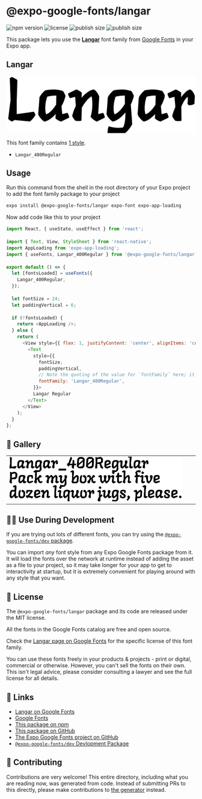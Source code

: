 # @expo-google-fonts/langar

![npm version](https://flat.badgen.net/npm/v/@expo-google-fonts/langar)
![license](https://flat.badgen.net/github/license/expo/google-fonts)
![publish size](https://flat.badgen.net/packagephobia/install/@expo-google-fonts/langar)
![publish size](https://flat.badgen.net/packagephobia/publish/@expo-google-fonts/langar)

This package lets you use the [**Langar**](https://fonts.google.com/specimen/Langar) font family from [Google Fonts](https://fonts.google.com/) in your Expo app.

## Langar

![Langar](./font-family.png)

This font family contains [1 style](#-gallery).

- `Langar_400Regular`

## Usage

Run this command from the shell in the root directory of your Expo project to add the font family package to your project
```sh
expo install @expo-google-fonts/langar expo-font expo-app-loading
```

Now add code like this to your project
```js
import React, { useState, useEffect } from 'react';

import { Text, View, StyleSheet } from 'react-native';
import AppLoading from 'expo-app-loading';
import { useFonts, Langar_400Regular } from '@expo-google-fonts/langar';

export default () => {
  let [fontsLoaded] = useFonts({
    Langar_400Regular,
  });

  let fontSize = 24;
  let paddingVertical = 6;

  if (!fontsLoaded) {
    return <AppLoading />;
  } else {
    return (
      <View style={{ flex: 1, justifyContent: 'center', alignItems: 'center' }}>
        <Text
          style={{
            fontSize,
            paddingVertical,
            // Note the quoting of the value for `fontFamily` here; it expects a string!
            fontFamily: 'Langar_400Regular',
          }}>
          Langar Regular
        </Text>
      </View>
    );
  }
};

```

## 🔡 Gallery


||||
|-|-|-|
|![Langar_400Regular](./Langar_400Regular.ttf.png)||||


## 👩‍💻 Use During Development

If you are trying out lots of different fonts, you can try using the [`@expo-google-fonts/dev` package](https://github.com/expo/google-fonts/tree/master/font-packages/dev#readme).

You can import *any* font style from any Expo Google Fonts package from it. It will load the fonts
over the network at runtime instead of adding the asset as a file to your project, so it may take longer
for your app to get to interactivity at startup, but it is extremely convenient
for playing around with any style that you want.

## 📖 License

The `@expo-google-fonts/langar` package and its code are released under the MIT license.

All the fonts in the Google Fonts catalog are free and open source.

Check the [Langar page on Google Fonts](https://fonts.google.com/specimen/Langar) for the specific license of this font family.

You can use these fonts freely in your products & projects - print or digital, commercial or otherwise. However, you can't sell the fonts on their own. This isn't legal advice, please consider consulting a lawyer and see the full license for all details.

## 🔗 Links

- [Langar on Google Fonts](https://fonts.google.com/specimen/Langar)
- [Google Fonts](https://fonts.google.com/)
- [This package on npm](https://www.npmjs.com/package/@expo-google-fonts/langar)
- [This package on GitHub](https://github.com/expo/google-fonts/tree/master/font-packages/langar)
- [The Expo Google Fonts project on GitHub](https://github.com/expo/google-fonts)
- [`@expo-google-fonts/dev` Devlopment Package](https://github.com/expo/google-fonts/tree/master/font-packages/dev)

## 🤝 Contributing

Contributions are very welcome! This entire directory, including what you are reading now, was generated from code. Instead of submitting PRs to this directly, please make contributions to [the generator](https://github.com/expo/google-fonts/tree/master/packages/generator) instead.
